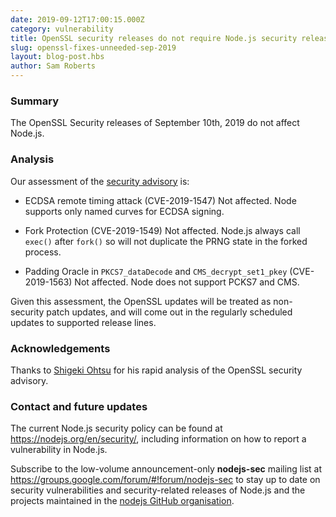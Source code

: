 ```yaml
---
date: 2019-09-12T17:00:15.000Z
category: vulnerability
title: OpenSSL security releases do not require Node.js security releases
slug: openssl-fixes-unneeded-sep-2019
layout: blog-post.hbs
author: Sam Roberts
---
```


### Summary

The OpenSSL Security releases of September 10th, 2019 do not affect Node.js.

### Analysis

Our assessment of the [security advisory](https://www.openssl.org/news/secadv/20190910.txt) is:

* ECDSA remote timing attack (CVE-2019-1547)
  Not affected. Node supports only named curves for ECDSA signing.

* Fork Protection (CVE-2019-1549)
  Not affected. Node.js always call `exec()` after `fork()` so will not
  duplicate the PRNG state in the forked process.

* Padding Oracle in `PKCS7_dataDecode` and `CMS_decrypt_set1_pkey` (CVE-2019-1563)
  Not affected. Node does not support PCKS7 and CMS.

Given this assessment, the OpenSSL updates will be treated as non-security
patch updates, and will come out in the regularly scheduled updates to
supported release lines.

### Acknowledgements

Thanks to [Shigeki Ohtsu](https://github.com/shigeki) for his rapid analysis
of the OpenSSL security advisory.

### Contact and future updates

The current Node.js security policy can be found at <https://nodejs.org/en/security/>,
including information on how to report a vulnerability in Node.js.

Subscribe to the low-volume announcement-only **nodejs-sec** mailing list at
https://groups.google.com/forum/#!forum/nodejs-sec to stay up to date on
security vulnerabilities and security-related releases of Node.js and the
projects maintained in the
[nodejs GitHub organisation](https://github.com/nodejs).
